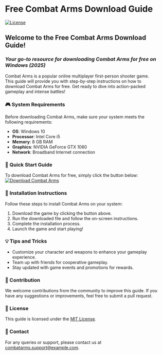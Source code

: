# Free Combat Arms Download Guide

[![License](https://img.shields.io/badge/License-MIT-green)]()

## Welcome to the Free Combat Arms Download Guide!
### *Your go-to resource for downloading Combat Arms for free on Windows (2025)*

Combat Arms is a popular online multiplayer first-person shooter game. This guide will provide you with step-by-step instructions on how to download Combat Arms for free. Get ready to dive into action-packed gameplay and intense battles!

### 🎮 System Requirements
Before downloading Combat Arms, make sure your system meets the following requirements:
- **OS**: Windows 10
- **Processor**: Intel Core i5
- **Memory**: 8 GB RAM
- **Graphics**: NVIDIA GeForce GTX 1060
- **Network**: Broadband Internet connection

### 🚀 Quick Start Guide
To download Combat Arms for free, simply click the button below:
[![Download Combat Arms](https://img.shields.io/badge/Download-Combat_Arms-blue)](LINK)

### 📝 Installation Instructions
Follow these steps to install Combat Arms on your system:
1. Download the game by clicking the button above.
2. Run the downloaded file and follow the on-screen instructions.
3. Complete the installation process.
4. Launch the game and start playing!

### 💡 Tips and Tricks
- Customize your character and weapons to enhance your gameplay experience.
- Team up with friends for cooperative gameplay.
- Stay updated with game events and promotions for rewards.

### 🤝 Contribution
We welcome contributions from the community to improve this guide. If you have any suggestions or improvements, feel free to submit a pull request.

### 📄 License
This guide is licensed under the [MIT License](https://opensource.org/licenses/MIT).

### 📧 Contact
For any queries or support, please contact us at combatarms.support@example.com.